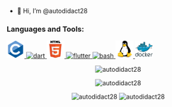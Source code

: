- 👋 Hi, I’m @autodidact28
<!--- - 👀 I’m interested in 
- 🌱 I’m currently learning 
- 💞️ I’m looking to collaborate on ...
- 📫 How to reach me ... 
--->




<h3 align="left">Languages and Tools:</h3>
<p align="left">
  <a href="https://www.cprogramming.com/" target="_blank" rel="noreferrer">
    <img src="https://raw.githubusercontent.com/devicons/devicon/master/icons/c/c-original.svg" alt="c" width="40" height="40"/>
  </a>
  <a href="https://dart.dev" target="_blank" rel="noreferrer">
    <img src="https://www.vectorlogo.zone/logos/dartlang/dartlang-icon.svg" alt="dart" width="40" height="40"/>
  </a>
  <a href="https://www.w3.org/html/" target="_blank" rel="noreferrer">
    <img src="https://raw.githubusercontent.com/devicons/devicon/master/icons/html5/html5-original-wordmark.svg" alt="html5" width="40" height="40"/>
  </a>
  <a href="https://flutter.dev" target="_blank" rel="noreferrer">
    <img src="https://www.vectorlogo.zone/logos/flutterio/flutterio-icon.svg" alt="flutter" width="40" height="40"/>
  </a> 
  <a href="https://www.gnu.org/software/bash/" target="_blank"> 
    <img src="https://www.vectorlogo.zone/logos/gnu_bash/gnu_bash-icon.svg" alt="bash" width="40" height="40"/> 
  </a>
  <a href="https://www.linux.org/" target="_blank"> 
    <img src="https://raw.githubusercontent.com/devicons/devicon/master/icons/linux/linux-original.svg" alt="linux" width="40" height="40"/>
  </a>
  <a href="https://www.docker.com/" target="_blank"> 
    <img src="https://raw.githubusercontent.com/devicons/devicon/master/icons/docker/docker-original-wordmark.svg" alt="docker" width="40" height="40"/> 
  </a> 
</p>
<p align="center">
  <img src="https://komarev.com/ghpvc/?username=autodidact28&label=Profile%20views&color=0e75b6&style=flat" alt="autodidact28" />
</p>
<p align="center">
  <img width="500px" src="https://github-readme-stats.vercel.app/api/top-langs?username=autodidact28&show_icons=true&locale=en&layout=compact&theme=tokyonight" alt="autodidact28" />
</p> 
<p align="center">
  <script src="https://tryhackme.com/badge/1354294">mayank</script>
</p>

<p align="center">
  <img width="400px" src="https://github-readme-stats.vercel.app/api?username=autodidact28&show_icons=true&locale=en&theme=tokyonight" alt="autodidact28"/>
  <img width="400px" src="https://github-readme-streak-stats.herokuapp.com/?user=autodidact28&theme=tokyonight" alt="autodidact28" />
</p>

<!---
Gaming-addicted/Gaming-addicted is a ✨ special ✨ repository because its `README.md` (this file) appears on your GitHub profile.
You can click the Preview link to take a look at your changes.
--->
